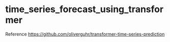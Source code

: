 # time_series_forecast_using_transformer

Reference https://github.com/oliverguhr/transformer-time-series-prediction
